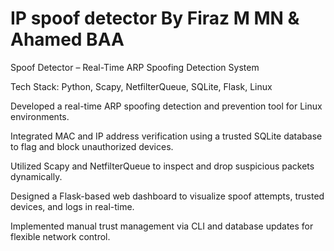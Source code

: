 # IP spoof detector By Firaz M MN & Ahamed BAA

Spoof Detector – Real-Time ARP Spoofing Detection System

Tech Stack: Python, Scapy, NetfilterQueue, SQLite, Flask, Linux

Developed a real-time ARP spoofing detection and prevention tool for Linux environments.

Integrated MAC and IP address verification using a trusted SQLite database to flag and block unauthorized devices.

Utilized Scapy and NetfilterQueue to inspect and drop suspicious packets dynamically.

Designed a Flask-based web dashboard to visualize spoof attempts, trusted devices, and logs in real-time.

Implemented manual trust management via CLI and database updates for flexible network control.
